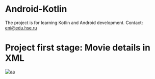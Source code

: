 # Android-Kotlin
The project is for learning Kotlin and Android development.
Contact: eni@edu.hse.ru
# Project first stage: Movie details in XML  

<a href="https://imgflip.com/gif/4t738o"><img src="https://imgflip.com/embed/4t738o" title="aa"></a>
